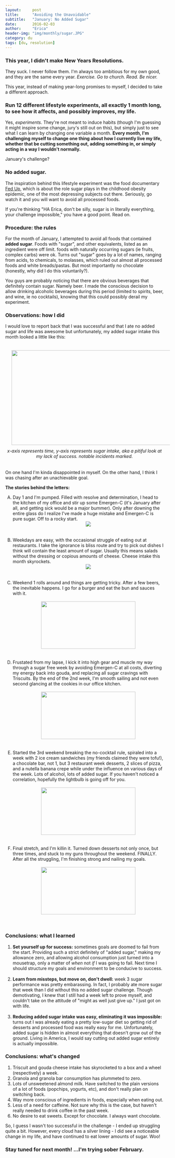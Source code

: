```yaml
---
layout:     post
title:      "Avoiding the Unavoidable"
subtitle:   "January: No Added Sugar"
date:       2016-02-03
author:     "Erica"
header-img: "img/monthly/sugar.JPG"
category: du
tags: [du, resolution]
---
```


<h3 class="section-heading">This year, I didn't make New Years Resolutions.</h3>

They suck. I never follow them. I'm always too ambitious for my own good, and they are the same every year. <i>Exercise. Go to church. Read. Be nicer.</i>

This year, instead of making year-long promises to myself, I decided to take a different approach.

<h3>Run 12 different lifestyle experiments, all exactly 1 month long, to see how it affects, and possibly improves, my life.</h3>

Yes, <i>experiments</i>. They're not meant to induce habits (though I'm guessing it might inspire some change, jury's still out on this), but simply just to see what I can learn by changing one variable a month. <b>Every month, I'm challenging myself to change one thing about how I currently live my life, whether that be cutting something out, adding something in, or simply acting in a way I wouldn't normally.</b>

January's challenge?

<h3>No added sugar.</h3>

The inspiration behind this lifestyle experiment was the food documentary <a href="http://fedupmovie.com/" target="_blank">Fed Up</a>, which is about the role sugar plays in the childhood obesity epidemic, one of the most depressing subjects out there. Seriously, go watch it and you will want to avoid all processed foods.

If you're thinking "HA Erica, don't be silly, sugar is in literally everything, your challenge impossible," you have a good point. Read on.

<h3>Procedure: the rules</h3>
For the month of January, I attempted to avoid all foods that contained <b>added sugar</b>. Foods with "sugar", and other equivalents, listed as an ingredient were off limit. foods with naturally occurring sugars (ie fruits, complex carbs) were ok. Turns out "sugar" goes by a lot of names, ranging from acids, to chemicals, to molasses, which ruled out almost all processed foods and white breads/pastas. But most importantly no chocolate (honestly, why did I do this voluntarily?).

You guys are probably noticing that there are obvious beverages that definitely contain sugar. Namely beer. I made the conscious decision to allow drinking alcoholic beverages during this period (limited to spirits, beer, and wine, ie no cocktails), knowing that this could possibly derail my experiment.

<h3>Observations: how I did</h3>

I would love to report back that I was successful and that I ate no added sugar and life was awesome but unfortunately, my added sugar intake this month looked a little like this:

<center>
  <img src="{{site.url}}/img/monthly/sugargraph.bmp" height="300px" width="600px" style="padding:20px;"/>
  <p style="margin-top:-10px;padding-bottom:20px"><i>x-axis represents time, y-axis represents sugar intake, aka a pitiful look at my lack of success. notable incidents marked.</i></p>
</center>

On one hand I'm kinda disappointed in myself. On the other hand, I think I was chasing after an unachievable goal.

<b>The stories behind the letters:</b>
<ol type="A">
<li>Day 1 and I'm pumped. Filled with resolve and determination, I head to the kitchen of my office and stir up some Emergen-C (it's January after all, and getting sick would be a major bummer). Only after downing the entire glass do I realize I've made a huge mistake and Emergen-C is pure sugar. Off to a rocky start.<br>
<center><img src="http://www.reactiongifs.us/wp-content/uploads/2013/12/gob_huge_mistake_arrested_development.gif" /></center><br><br></li>
<li>Weekdays are easy, with the occasional struggle of eating out at restaurants. I take the ignorance is bliss route and try to pick out dishes I think will contain the least amount of sugar. Usually this means salads without the dressing or copious amounts of cheese. Cheese intake this month skyrockets.<br>
<center><img src="http://45.media.tumblr.com/96e771e571d2a52356ecaae2194233ba/tumblr_nf3o1wpeCW1twe13wo1_250.gif" /></center><br><br></li>
<li>Weekend 1 rolls around and things are getting tricky. After a few beers, the inevitable happens. I go for a burger and eat the bun and sauces with it.<br><br>
<center><img src="https://media.giphy.com/media/rej07KlIYlax2/giphy.gif" height="150px" width="300px"/></center><br><br></li>
<li>Frustated from my lapse, I kick it into high gear and muscle my way through a sugar free week by avoiding Emergen-C at all costs, diverting my energy back into gouda, and replacing all sugar cravings with Triscuits. By the end of the 2nd week, I'm smooth sailing and not even second glancing at the cookies in our office kitchen.
<br><br>
<center><img src="https://media.giphy.com/media/VTk1wX3HEzLNu/giphy.gif" height="150px" width="300px"/></center><br><br></li>
<li>Started the 3rd weekend breaking the no-cocktail rule, spiraled into a week with 2 ice cream sandwiches (my friends claimed they were tofu!), a chocolate bar, not 1, but 3 restaurant week desserts, 2 slices of pizza, and a nutella banana crepe while under the influence on various days of the week. Lots of alcohol, lots of added sugar. If you haven't noticed a correlation, hopefully the lightbulb is going off for you.
<br><br>
<center><img src="http://i0.kym-cdn.com/entries/icons/original/000/012/627/tumblr_mbw3w74haM1qdug0jo1_400.jpg" height="150px" width="300px"/></center><br><br>
</li>
<li>
Final stretch, and I'm killin it. Turned down desserts not only once, but three times, and stuck to my guns throughout the weekend. FINALLY. After all the struggling, I'm finishing strong and nailing my goals.
<br><br>
<center><img src="https://media.giphy.com/media/q6QHDGE3X4EWA/giphy.gif" height="150px" width="300px"/></center><br><br>
</li>
</ol>

<h3>Conclusions: what I learned</h3>
<ol>
  <li><b>Set yourself up for success:</b> sometimes goals are doomed to fail from the start. Providing such a strict definitely of "added sugar," making my allowance zero, and allowing alcohol consumption just turned into a mousetrap, only a matter of <i>when</i> not <i>if</i> I was going to fail. Next time I should structure my goals and environment to be conducive to success.</li>
  <br>
  <li><b>Learn from missteps, but move on, don't dwell:</b> week 3 sugar performance was pretty embarassing. In fact, I probably ate more sugar that week than I did without this no added sugar challenge. Though demotivating, I knew that I still had a week left to prove myself, and couldn't take on the attitude of "might as well just give up." I just got on with life. </li>
  <br>
  <li><b>Reducing added sugar intake was easy, eliminating it was impossible:</b> turns out I was already eating a pretty low-sugar diet so getting rid of desserts and processed food was really easy for me. Unfortunately, added sugar is hidden in almost everything that doesn't grow out of the ground. Living in America, I would say cutting out added sugar entirely is actually impossible.</li> 
</ol>
<h3>Conclusions: what's changed</h3>
<ol>
  <li>Triscuit and gouda cheese intake has skyrocketed to a box and a wheel (respectively) a week.</li>
  <li>Granola and granola bar consumption has plummeted to zero.</li>
  <li>Lots of unsweetened almond milk. Have switched to the plain versions of a lot of foods (popchips, yogurts, etc), and don't really plan on switching back.</li>
  <li>Way more conscious of ingredients in foods, especially when eating out.</li>
  <li>Less of a need for caffeine. Not sure why this is the case, but haven't really needed to drink coffee in the past week.</li>
  <li>No desire to eat sweets. Except for chocolate. I always want chocolate.</li>
</ol>

So, I guess I wasn't too successful in the challenge - I ended up struggling quite a bit. However, every cloud has a silver lining - I did see a noticeable change in my life, and have continued to eat lower amounts of sugar. Woo!

<h3> Stay tuned for next month! ...I'm trying sober February.</h3>

